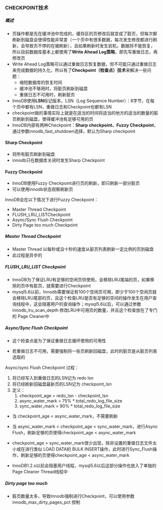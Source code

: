 ### 

### CHECKPOINT技术

##### 概述

- 页操作都是先在缓冲池中完成的，缓存区的页修改后就变成了脏页，但每次都刷新到磁盘会使得性能非常差（一个页中有很多数据，每次发生修改都进行刷新，会导致页不停的在被刷新），且如果刷新时发生宕机，数据将不能恢复，所以目前数据库基本上都使用了**Write Ahead Log策略**，即先写重做日志，再修改页
- Write Ahead Log策略可以通过重做日志恢复数据，但不可能只通过重做日志来完成数据的持久化，所以有了**Checkpoint（检查点）技术**来解决一些问题：
  - 缩短数据库的恢复时间
  - 缓冲池不够用时，将脏页刷新到磁盘
  - 重做日志不可用时，刷新脏页
- InnoDB使用**LSN**标记版本，LSN（Log Sequence Number）：8字节，在每个页中都有LSN，重做日志和Checkpoint也都有LSN
- checkpoint做的事情实际上就是在适当的时间将适当的地方的适当的数量的脏页刷新到磁盘，使得缓冲池有足够可用的页
- InnoDB内部有两种Checkpoint：**Sharp checkpoint、Fuzzy Checkpoint**，通过参数innodb_fast_shutdown选择，默认为Sharp checkpoint

#### Sharp Checkpoint

- 将所有脏页刷新到磁盘
- innodb只在数据库关闭时发生Sharp Checkpoint

#### Fuzzy Checkpoint

- InnoDB使用Fuzzy Checkpoint进行页的刷新，即只刷新一部分脏页
- 可以使用innodb状态观察刷新页

InnoDB会在以下情况下进行Fuzzy Checkpoint：

- Master Thread Checkpoint
- FLUSH_LRU_LISTCheckpoint
- Async/Sync Flush Checkpoint
- Dirty Page too much Checkpoint

##### Master Thread Checkpoint

- Master Thread 以每秒或没十秒的速度从脏页列表刷新一定比例的页到磁盘
- 此过程是异步的

##### FLUSH_LRU_LIST Checkpoint

- InnoDB为了保证LRU有足够的空闲页供使用，会移除LRU尾端的页，如果移除的页中有脏页，就需要进行Checkpoint
- mysql5.6以前，Innodb需要保证有100个空闲页可用，即少于100个空闲页就会移除LRU尾部的页，且这个检查LRU是否有足够的空间的操作发生在用户查询线程中，这会阻塞用户的查询操作；mysql5.6以后，可以通过参数 innodb_lru_scan_depth 修改LRU中可用页的数量，并且这个检查放在了专门的 Page Cleaner中

##### Async/Sync Flush Checkpoint

- 这个检查点是为了保证重做日志循环使用的可用性

- 若重做日志不可用，需要强制将一些页刷新回磁盘，此时的脏页是从脏页列表选取的

Async/sync Flush Checkpoint 过程：

1. 将已经写入到重做日志的LSN记为 redo lsn
2. 将已经刷新回磁盘最新页的LSN记为 checkpoint_lsn
3. 定义：
   1. checkpoint_age = redo_lsn - checkpoint_lsn
   2. async_water_mark = 75% * total_redo_log_file_size
   3. sync_water_mark = 90% * total_redo_log_file_size

- 当 checkpoint_age < async_water_mark，不需要刷新
- 当 async_water_mark < checkpoint_age < sync_water_mark，进行Async Flush，刷新足够的页使得checkpoint_age < async_water_mark
- checkpoint_age > sync_water_mark很少出现，除非设置的重做日志文件太小或在进行类似 LOAD DATA的 BULK INSERT操作，此时进行Sync_Flush操作，刷新足够的页使得checkpoint_age < async_water_mark



- InnoDB1.2.x以前会阻塞用户线程，mysql5.6以后这部分操作也放入了单独的Page Cleaner Thread线程中

##### Dirty page too much

- 脏页数量太多，导致Innodb强制进行Checkpoint，可以使用参数 innodb_max_dirty_pages_pct 控制